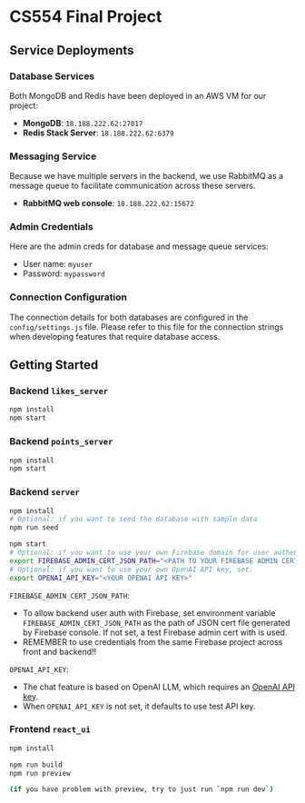 # CS554 Final Project

## Service Deployments

### Database Services
Both MongoDB and Redis have been deployed in an AWS VM for our project:

- **MongoDB**: `18.188.222.62:27017`
- **Redis Stack Server**:  `18.188.222.62:6379`

### Messaging Service

Because we have multiple servers in the backend, we use RabbitMQ as a message queue to facilitate communication across these servers.

- **RabbitMQ web console**: `18.188.222.62:15672`

### Admin Credentials

Here are the admin creds for database and message queue services:

* User name: `myuser`
* Password: `mypassword`

### Connection Configuration
The connection details for both databases are configured in the `config/settings.js` file. Please refer to this file for the connection strings when developing features that require database access.


## Getting Started

### Backend `likes_server`
```sh
npm install
npm start
```

### Backend `points_server`

```sh
npm install
npm start
```

### Backend `server`

```sh
npm install
# Optional: if you want to seed the database with sample data
npm run seed 

npm start
# Optional: if you want to use your own Firebase domain for user authentication, set:
export FIREBASE_ADMIN_CERT_JSON_PATH="<PATH TO YOUR FIREBASE ADMIN CERT JSON>"
# Optional: if you want to use your own OpenAI API key, set:
export OPENAI_API_KEY="<YOUR OPENAI API KEY>"


```

`FIREBASE_ADMIN_CERT_JSON_PATH`:

* To allow backend user auth with Firebase, set environment variable `FIREBASE_ADMIN_CERT_JSON_PATH`  as the path of JSON cert file generated by Firebase console. If not set, a test Firebase admin cert with is used.
* REMEMBER to use credentials from the same Firebase project across front and backend!!

`OPENAI_API_KEY`:

* The chat feature is based on OpenAI LLM, which requires an [OpenAI API key](https://platform.openai.com/api-keys).
* When `OPENAI_API_KEY` is not set, it defaults to use test API key.

### Frontend `react_ui`

```sh
npm install

npm run build
npm run preview

(if you have problem with preview, try to just run `npm run dev`)
```
